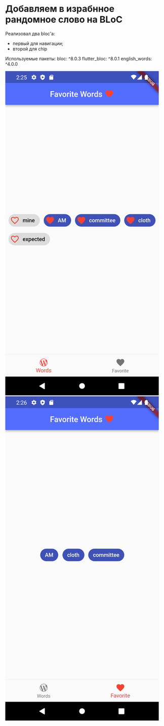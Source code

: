 # Добавляем в израбнное рандомное слово на BLoC

Реализовал два bloc'а:
 - первый для навигации;
 - второй для chip

Используемые пакеты:
  bloc: ^8.0.3
  flutter_bloc: ^8.0.1
  english_words: ^4.0.0


![alt text](Screenshot1.png)
![alt text](Screenshot2.png)